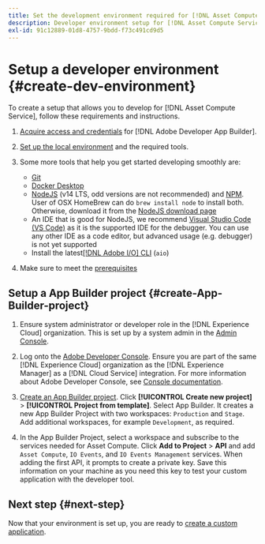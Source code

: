 ```yaml
---
title: Set the development environment required for [!DNL Asset Compute Service]
description: Developer environment setup for [!DNL Asset Compute Service] to start creating and testing custom code.
exl-id: 91c12889-01d8-4757-9bdd-f73c491cd9d5
---
```

# Setup a developer environment {#create-dev-environment}

To create a setup that allows you to develop for [!DNL Asset Compute Service], follow these requirements and instructions.

1. [Acquire access and credentials](https://developer.adobe.com/app-builder/docs/getting_started/#acquire-access-and-credentials) for [!DNL Adobe Developer App Builder].

1. [Set up the local environment](https://developer.adobe.com/app-builder/docs/getting_started/#local-environment-set-up) and the required tools.

1. Some more tools that help you get started developing smoothly are:

   * [Git](https://git-scm.com/)
   * [Docker Desktop](https://www.docker.com/get-started)
   * [NodeJS](https://nodejs.org) (v14 LTS, odd versions are not recommended) and [NPM](https://www.npmjs.com). User of OSX HomeBrew can do `brew install node` to install both. Otherwise, download it from the [NodeJS download page](https://nodejs.org/en/)
   * An IDE that is good for NodeJS, we recommend [Visual Studio Code (VS Code)](https://code.visualstudio.com) as it is the supported IDE for the debugger. You can use any other IDE as a code editor, but advanced usage (e.g. debugger) is not yet supported
   * Install the latest[[!DNL Adobe I/O] CLI](https://github.com/adobe/aio-cli) (`aio`)
   <!-- - install using `npm install -g @adobe/aio-cli@7.1.0` -->

1. Make sure to meet the [prerequisites](/help/using/understand-extensibility.md#prerequisites-and-provisioning)

<!--
>[!NOTE]
>
>For now, use [!DNL Adobe I/O] CLI v7.1.0 of and do not use [!DNL Adobe I/O] CLI v8.
-->

## Setup a App Builder project {#create-App-Builder-project}

1. Ensure system administrator or developer role in the [!DNL Experience Cloud] organization. This is set up by a system admin in the [Admin Console](https://adminconsole.adobe.com/overview).

1. Log onto the [Adobe Developer Console](https://console.adobe.io/). Ensure you are part of the same [!DNL Experience Cloud] organization as the [!DNL Experience Manager] as a [!DNL Cloud Service] integration. For more information about Adobe Developer Console, see [Console documentation](https://www.adobe.io/apis/experienceplatform/console/docs.html).

1. [Create an App Builder project](https://developer.adobe.com/app-builder/docs/getting_started/first_app/). Click **[!UICONTROL Create new project]** > **[!UICONTROL Project from template]**. Select App Builder. It creates a new App Builder Project with two workspaces: `Production` and `Stage`. Add additional workspaces, for example `Development`, as required.

1. In the App Builder Project, select a workspace and subscribe to the services needed for Asset Compute. Click **Add to Project** > **API** and add `Asset Compute`, `IO Events`, and `IO Events Management` services. When adding the first API, it prompts to create a private key. Save this information on your machine as you need this key to test your custom application with the developer tool.

## Next step {#next-step}

Now that your environment is set up, you are ready to [create a custom application](develop-custom-application.md).

<!-- More ideas:
 
* Any steps in the beginning that lead to gotchas later should be called out for caution? For example,
  * don't change some defaults initially
  * know risks when deviating from standard path
  * naming conventions to follow
  * Retrieve and format credentials (YAML file details)

TBD: When aio-cli v8 bugs are resolved, update the AIO CLI install command to remove v7.x reference and instruct users to use the latest version. See CQDOC-18346.

-->
